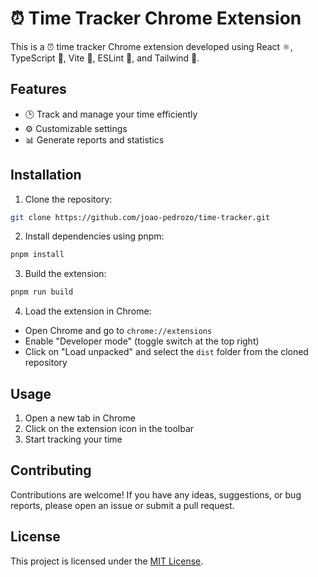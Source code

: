 # ⏰ Time Tracker Chrome Extension

This is a ⏰ time tracker Chrome extension developed using React ⚛️, TypeScript 📝, Vite 🚀, ESLint 🧹, and Tailwind 🌈.

## Features

- 🕒 Track and manage your time efficiently
- ⚙️ Customizable settings
- 📊 Generate reports and statistics

## Installation

1. Clone the repository:

```bash
git clone https://github.com/joao-pedrozo/time-tracker.git
```

2. Install dependencies using pnpm:

```bash
pnpm install
```

3. Build the extension:

```bash
pnpm run build
```

4. Load the extension in Chrome:

- Open Chrome and go to `chrome://extensions`
- Enable "Developer mode" (toggle switch at the top right)
- Click on "Load unpacked" and select the `dist` folder from the cloned repository

## Usage

1. Open a new tab in Chrome
2. Click on the extension icon in the toolbar
3. Start tracking your time

## Contributing

Contributions are welcome! If you have any ideas, suggestions, or bug reports, please open an issue or submit a pull request.

## License

This project is licensed under the [MIT License](LICENSE).
